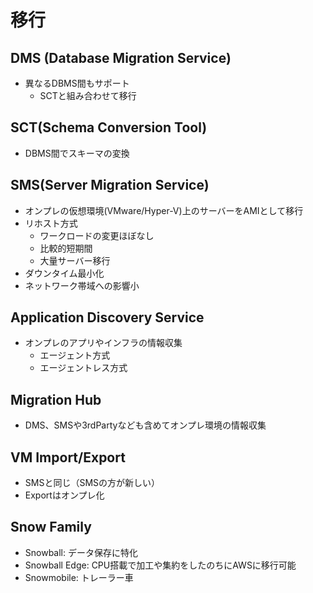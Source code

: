 # 移行

## DMS (Database Migration Service)

- 異なるDBMS間もサポート
  - SCTと組み合わせて移行

## SCT(Schema Conversion Tool)

- DBMS間でスキーマの変換

## SMS(Server Migration Service)

- オンプレの仮想環境(VMware/Hyper-V)上のサーバーをAMIとして移行
- リホスト方式
  - ワークロードの変更ほぼなし
  - 比較的短期間
  - 大量サーバー移行
- ダウンタイム最小化
- ネットワーク帯域への影響小

## Application Discovery Service

- オンプレのアプリやインフラの情報収集
  - エージェント方式
  - エージェントレス方式

## Migration Hub

- DMS、SMSや3rdPartyなども含めてオンプレ環境の情報収集

## VM Import/Export

- SMSと同じ（SMSの方が新しい）
- Exportはオンプレ化

## Snow Family

- Snowball: データ保存に特化
- Snowball Edge: CPU搭載で加工や集約をしたのちにAWSに移行可能
- Snowmobile: トレーラー車
